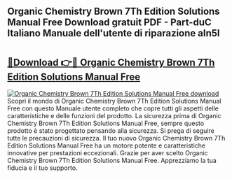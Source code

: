 ## Organic Chemistry Brown 7Th Edition Solutions Manual Free Download gratuit PDF - Part-duC Italiano Manuale dell'utente di riparazione aIn5l

# <h2><a href="http://dfgwqm7.blite.top/?on=Organic+Chemistry+Brown+7Th+Edition+Solutions+Manual+Free">🔗Download 👉🔴 Organic Chemistry Brown 7Th Edition Solutions Manual Free</a></h2>

[![Organic Chemistry Brown 7Th Edition Solutions Manual Free download](https://i.imgur.com/lujVjoI.png)](http://dfgwqm7.blite.top/?on=Organic+Chemistry+Brown+7Th+Edition+Solutions+Manual+Free)
Scopri il mondo di Organic Chemistry Brown 7Th Edition Solutions Manual Free con questo Manuale utente completo che copre tutti gli aspetti delle caratteristiche e delle funzioni del prodotto. La sicurezza prima di Organic Chemistry Brown 7Th Edition Solutions Manual Free, sempre questo prodotto è stato progettato pensando alla sicurezza. Si prega di seguire tutte le precauzioni di sicurezza. Il tuo nuovo Organic Chemistry Brown 7Th Edition Solutions Manual Free ha un motore potente e caratteristiche innovative per prestazioni eccezionali. Grazie per aver scelto Organic Chemistry Brown 7Th Edition Solutions Manual Free. Apprezziamo la tua fiducia e il tuo supporto.
